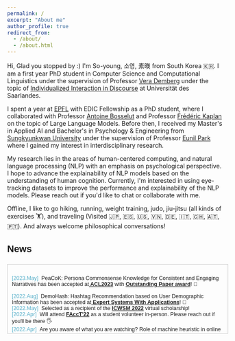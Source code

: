 ```yaml
---
permalink: /
excerpt: "About me"
author_profile: true
redirect_from: 
  - /about/
  - /about.html
---
```



Hi, Glad you stopped by :) I'm So-young, 소영, 素暎 from South Korea 🇰🇷. 
I am a first year PhD student in Computer Science and Computational Linguistics under the supervision of Professor [Vera Demberg](https://www.uni-saarland.de/lehrstuhl/demberg/members/verademberg.html) under the topic of [Individualized Interaction in Discourse](https://www.uni-saarland.de/lehrstuhl/demberg/individualized-interaction-in-discourse-iddisc.html) at Universität des Saarlandes. 

I spent a year at [EPFL](https://www.epfl.ch/education/phd/edic-computer-and-communication-sciences/) with EDIC Fellowship as a PhD student, where I collaborated with Professor [Antoine Bosselut](https://people.epfl.ch/antoine.bosselut) and Professor [Frédéric Kaplan](https://people.epfl.ch/frederic.kaplan?lang=en) on the topic of Large Language Models. Before then, I received my Master's in Applied AI and Bachelor's in Psychology & Engineering from [Sungkyunkwan University](https://www.skku.edu/eng/) under the supervision of Professor [Eunil Park](https://sites.google.com/view/eunil) where I gained my interest in interdisciplinary research. 

My research lies in the areas of human-centered computing, and natural language processing (NLP) with an emphasis on psychological perspective. I hope to advance the explainability of NLP models based on the understanding of human cognition. Currently, I'm interested in using eye-tracking datasets to improve the performance and explainability of the NLP models. Please reach out if you'd like to chat or collaborate with me. 

Offline, I like to go hiking, running, weight training, judo, jiu-jitsu (all kinds of exercises 🏋️), and traveling (Visited 🇯🇵, 🇪🇸, 🇺🇸, 🇻🇳, 🇩🇪, 🇮🇹, 🇨🇭, 🇦🇹, 🇵🇹). And always welcome philosophical conversations!


<h3 style="font-size: 22px; font-family: Raleway, sans-serif;">News</h3>

<div style="height:150px;width:100%;margin-right:25px;margin-bottom:5px;display:inline-block;text-align:left;padding-left:10px;padding-top:10px;border:1px solid #ccc;overflow:auto;font:15px Merriweather, sans-serif;">
  
<small>

<span style="color: #52adc8;">[2023.May]</span>&nbsp;&nbsp;PeaCoK: Persona Commonsense Knowledge for Consistent and Engaging Narratives has been accepted at<strong><u> ACL2023</u></strong> with <strong><u>Outstanding Paper award</u></strong>! 🥳
<br>  
<span style="color: #52adc8;">[2022.Aug]</span>&nbsp;&nbsp;DemoHash: Hashtag Recommendation based on User Demographic Information has been accepted at<strong><u> Expert Systems With Applications</u></strong>! 🥳
<br>
<span style="color: #52adc8;">[2022.May]</span>&nbsp;&nbsp;Selected as a recipient of the <strong><u>ICWSM 2022</u></strong> virtual scholarship!
<br>
<span style="color: #52adc8;">[2022.Apr]</span>&nbsp;&nbsp;Will attend <strong><u>FAccT'22</u></strong> as a student volunteer in-person. Please reach out if you'll be there 🖐
<br>
<span style="color: #52adc8;">[2022.Apr]</span>&nbsp;&nbsp;Are you aware of what you are watching? Role of machine heuristic in online content recommendations has been accepted for presentation at the <strong><u>ICWSM 2022</u></strong> Workshop on Cyber Social Threats (CySoc)! 🥳
<br>
<span style="color: #52adc8;">[2021.Dec]</span>&nbsp;&nbsp;Measuring Embedded Human-like Biases in Face Recognition Models has been accepted for presentation at the <strong><u>AAAI 2022</u></strong> Workshop on Artificial Intelligence with Biased or Scarce Data (AIBSD 2022)! 🌟
</small>
  
</div>

